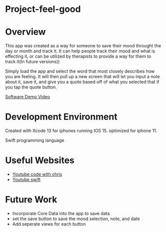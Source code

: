 # Project-feel-good

# Overview

This app was created as a way for someone to save their mood throught the day or month and track it. It can help people track their mood and what is effecting it, or can be utilized by therapists to provide a way for them to track it(In future versions))

Simply load the app and select the word that most closely describes how you are feeling. It will then pull up a new screen that will let you input a note about it, save it, and give you a quote based off of what you selected that if you tap the quote button.

[Software Demo Video](https://youtu.be/23AImtB5W5k)

# Development Environment

Created with Xcode 13 for iphones running IOS 15. optimized for iphone 11.

Swift programming language

# Useful Websites


* [Youtube code with chris](https://www.youtube.com/watch?v=09TeUXjzpKs)
* [Youtube swift](https://www.youtube.com/watch?v=comQ1-x2a1Q)

# Future Work

* Incorporate Core Data into the app to save data
* set the save button to save the mood selection, note, and date
* Add seperate views for each button
